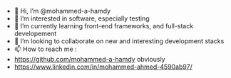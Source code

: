 - 👋 Hi, I’m @mohammed-a-hamdy
- 👀 I’m interested in software, especially testing
- 🌱 I’m currently learning front-end frameworks, and full-stack developement
- 💞️ I’m looking to collaborate on new and interesting development stacks
- 📫 How to reach me :
-  https://github.com/mohammed-a-hamdy obviously
-  https://www.linkedin.com/in/mohammed-ahmed-4590ab97/ 

<!---
mohammed-a-hamdy/mohammed-a-hamdy is a ✨ special ✨ repository because its `README.md` (this file) appears on your GitHub profile.
You can click the Preview link to take a look at your changes.
--->
